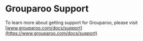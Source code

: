 # Grouparoo Support

To learn more about getting support for Grouparoo, please visit [www.grouparoo.com/docs/support](https://www.grouparoo.com/docs/support)
